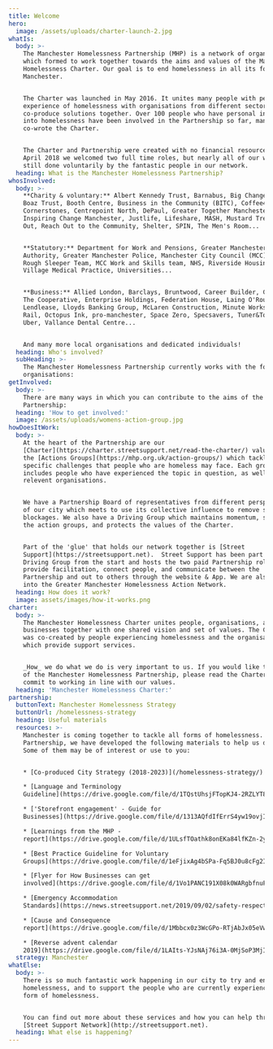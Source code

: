 ```yaml
---
title: Welcome
hero:
  image: /assets/uploads/charter-launch-2.jpg
whatIs:
  body: >-
    The Manchester Homelessness Partnership (MHP) is a network of organisations
    which formed to work together towards the aims and values of the Manchester
    Homelessness Charter. Our goal is to end homelessness in all its forms in
    Manchester.


    The Charter was launched in May 2016. It unites many people with personal
    experience of homelessness with organisations from different sectors, to
    co-produce solutions together. Over 100 people who have personal insight
    into homelessness have been involved in the Partnership so far, many of whom
    co-wrote the Charter.


    The Charter and Partnership were created with no financial resource. In
    April 2018 we welcomed two full time roles, but nearly all of our work is
    still done voluntarily by the fantastic people in our network.
  heading: What is the Manchester Homelessness Partnership?
whosInvolved:
  body: >-
    **Charity & voluntary:** Albert Kennedy Trust, Barnabus, Big Change MCR,
    Boaz Trust, Booth Centre, Business in the Community (BITC), Coffee4Craig,
    Cornerstones, Centrepoint North, DePaul, Greater Together Manchester,
    Inspiring Change Manchester, Justlife, Lifeshare, MASH, Mustard Tree, On the
    Out, Reach Out to the Community, Shelter, SPIN, The Men's Room...


    **Statutory:** Department for Work and Pensions, Greater Manchester Combined
    Authority, Greater Manchester Police, Manchester City Council (MCC), MCC
    Rough Sleeper Team, MCC Work and Skills team, NHS, Riverside Housing, Urban
    Village Medical Practice, Universities... 


    **Business:** Allied London, Barclays, Bruntwood, Career Builder, CityCo.,
    The Cooperative, Enterprise Holdings, Federation House, Laing O'Rourke,
    Lendlease, Lloyds Banking Group, McLaren Construction, Minute Works, Network
    Rail, Octopus Ink, pro-manchester, Space Zero, Specsavers, Tuner&Townsend,
    Uber, Vallance Dental Centre...


    And many more local organisations and dedicated individuals!
  heading: Who's involved?
  subHeading: >-
    The Manchester Homelessness Partnership currently works with the following
    organisations:
getInvolved:
  body: >-
    There are many ways in which you can contribute to the aims of the
    Partnership:
  heading: 'How to get involved:'
  image: /assets/uploads/womens-action-group.jpg
howDoesItWork:
  body: >-
    At the heart of the Partnership are our
    [Charter](https://charter.streetsupport.net/read-the-charter/) values and
    the [Actions Groups](https://mhp.org.uk/action-groups/) which tackle
    specific challenges that people who are homeless may face. Each group
    includes people who have experienced the topic in question, as well as other
    relevent organisations. 


    We have a Partnership Board of representatives from different perspectives
    of our city which meets to use its collective influence to remove systemic
    blockages. We also have a Driving Group which maintains momentum, supports
    the action groups, and protects the values of the Charter.


    Part of the 'glue' that holds our network together is [Street
    Support](https://streetsupport.net).  Street Support has been part of the
    Driving Group from the start and hosts the two paid Partnership roles. They
    provide facilitation, connect people, and communicate between the
    Partnership and out to others through the website & App. We are also linked
    into the Greater Manchester Homelessness Action Network.
  heading: How does it work?
  image: assets/images/how-it-works.png
charter:
  body: >-
    The Manchester Homelessness Charter unites people, organisations, and
    businesses together with one shared vision and set of values. The Charter
    was co-created by people experiencing homelessness and the organisations
    which provide support services.


    _How_ we do what we do is very important to us. If you would like to be part
    of the Manchester Homelessness Partnership, please read the Charter and
    commit to working in line with our values.
  heading: 'Manchester Homelessness Charter:'
partnership:
  buttonText: Manchester Homelessness Strategy
  buttonUrl: /homelessness-strategy
  heading: Useful materials
  resources: >-
    Manchester is coming together to tackle all forms of homelessness. As a
    Partnership, we have developed the following materials to help us do this.
    Some of them may be of interest or use to you:


    * [Co-produced City Strategy (2018-2023)](/homelessness-strategy/)

    * [Language and Terminology
    Guideline](https://drive.google.com/file/d/1TQstUhsjFTopKJ4-2RZLYT8YY4py9EUj/view?usp=sharing)

    * ['Storefront engagement' - Guide for
    Businesses](https://drive.google.com/file/d/1313AQfdIfErrS4yw19ovjINoFUl9otG6/view)

    * [Learnings from the MHP -
    report](https://drive.google.com/file/d/1ULsfTOathk8onEKa84lfKZn-2yQm_MCF/view?usp=sharing)

    * [Best Practice Guideline for Voluntary
    Groups](https://drive.google.com/file/d/1eFjixAg4bSPa-Fq5BJ0u8cFg2I7Uoidl/view?usp=sharing) 

    * [Flyer for How Businesses can get
    involved](https://drive.google.com/file/d/1Vo1PANC191X08k0WARgbfnuFiYPQkeCa/view)

    * [Emergency Accommodation
    Standards](https://news.streetsupport.net/2019/09/02/safety-respect-support/)

    * [Cause and Consequence
    report](https://drive.google.com/file/d/1Mbbcx0z3WcGPo-RTjAbJx05eVwIrw4rB/view?usp=sharing)

    * [Reverse advent calendar
    2019](https://drive.google.com/file/d/1LAIts-YJsNAj76i3A-0MjSoP3MjI0xpe/view)
  strategy: Manchester
whatElse:
  body: >-
    There is so much fantastic work happening in our city to try and end
    homelessness, and to support the people who are currently experiencing a
    form of homelessness. 


    You can find out more about these services and how you can help through:
    [Street Support Network](http://streetsupport.net).
  heading: What else is happening?
---
```


